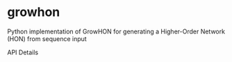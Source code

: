 # growhon
Python implementation of GrowHON for generating a Higher-Order Network (HON) from sequence input

API Details
